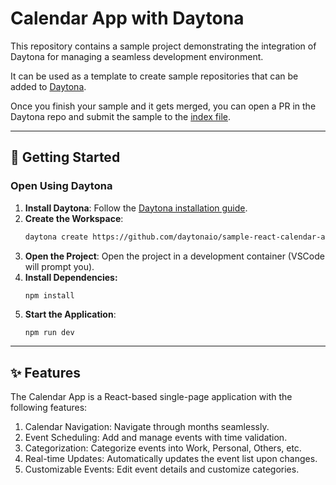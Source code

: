 # Calendar App with Daytona  

This repository contains a sample project demonstrating the integration of Daytona for managing a seamless development environment.  

It can be used as a template to create sample repositories that can be added to [Daytona](https://github.com/daytonaio/daytona).  

Once you finish your sample and it gets merged, you can open a PR in the Daytona repo and submit the sample to the [index file](https://github.com/daytonaio/daytona/blob/main/hack/samples/index.json).  

---

## 🚀 Getting Started  

### Open Using Daytona  

1. **Install Daytona**: Follow the [Daytona installation guide](https://www.daytona.io/docs/installation/installation/).  
2. **Create the Workspace**:  
   ```bash  
   daytona create https://github.com/daytonaio/sample-react-calendar-app
3. **Open the Project**: Open the project in a development container (VSCode will prompt you).
4. **Install Dependencies:**
   ```
   npm install

5. **Start the Application**:  
   ```bash  
   npm run dev
   ```  

---

## ✨ Features  

The Calendar App is a React-based single-page application with the following features:

1. Calendar Navigation: Navigate through months seamlessly.
2. Event Scheduling: Add and manage events with time validation.
3. Categorization: Categorize events into Work, Personal, Others, etc.
4. Real-time Updates: Automatically updates the event list upon changes.
5. Customizable Events: Edit event details and customize categories.